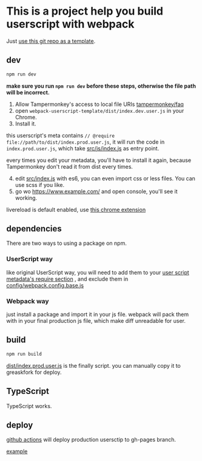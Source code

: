 # This is a project help you build userscript with webpack

Just [use this git repo as a template](https://github.com/Trim21/webpack-userscript-template/generate).

## dev

```bash
npm run dev
```

**make sure you run `npm run dev` before these steps, otherwise the file path will be incorrect.**

1. Allow Tampermonkey's access to local file URIs [tampermonkey/faq](https://tampermonkey.net/faq.php?ext=dhdg#Q204)
2. open `webpack-userscript-template/dist/index.dev.user.js` in your Chrome.
3. Install it.

this userscript's meta contains `// @require file://path/to/dist/index.prod.user.js`,
it will run the code in `index.prod.user.js`,
which take [src/js/index.js](./src/js/index.js) as entry point.

every times you edit your metadata, you'll have to install it again,
because Tampermonkey don't read it from dist every times.

4. edit [src/index.js](./src/index.js) with es6, you can even import css or less files. You can use scss if you like.
5. go wo <https://www.example.com/> and open console, you'll see it working.

livereload is default enabled, use [this chrome extension](https://chrome.google.com/webstore/detail/jnihajbhpnppcggbcgedagnkighmdlei)

## dependencies

There are two ways to using a package on npm.

### UserScript way

like original UserScript way, you will need to add them to your [user script metadata's require section](./config/metadata.js#L13-L17)  , and exclude them in [config/webpack.config.base.js](./config/webpack.config.base.js#L22-L26)

### Webpack way

just install a package and import it in your js file. webpack will pack them with in your final production js file, which make diff unreadable for user.

## build

```bash
npm run build
```

[dist/index.prod.user.js](./dist/.prod.user.js) is the finally script. you can manually copy it to greaskfork for deploy.

## TypeScript

TypeScript works.

## deploy

[github actions](./github/workflows/nodejs.yml) will deploy production usersctip to gh-pages branch.

[example](https://github.com/Trim21/webpack-userscript-template/tree/gh-pages)
